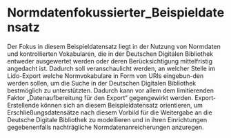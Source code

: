 # Normdatenfokussierter_Beispieldatensatz
Der Fokus in diesem Beispieldatensatz liegt in der Nutzung von Normdaten und kontrollierten Vokabularen, die in der Deutschen Digitalen Bibliothek entweder ausgewertet werden oder deren Berücksichtigung mittelfristig angedacht ist. Dadurch soll veranschaulicht werden, an welcher Stelle im Lido-Export welche Normvokabulare in Form von URIs eingebun-den werden sollen, um die Suche in der Deutschen Digitalen Bibliothek bestmöglich zu unterstützten. Dadurch kann vor allem dem limitierenden Faktor „Datenaufbereitung für den Export“ gegengewirkt werden. Export-Erstellende können sich an diesem Beispieldatensatz orientieren, um Erschließungsdatensätze nach diesem Vorbild für die Weitergabe an die Deutsche Digitale Bibliothek zu modellieren und in ihren Einrichtungen gegebenenfalls nachträgliche Normdatenanreicherungen anzuregen.

